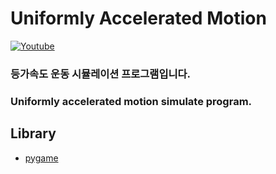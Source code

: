 # Uniformly Accelerated Motion

[![Youtube](https://img.shields.io/badge/youtube-북잇-red?logo=youtube)](https://www.youtube.com/channel/UCllpUa_1bga-GTtgL3A-40Q)
### 등가속도 운동 시뮬레이션 프로그램입니다.
### Uniformly accelerated motion simulate program.

## Library
* [pygame](https://www.pygame.org/)